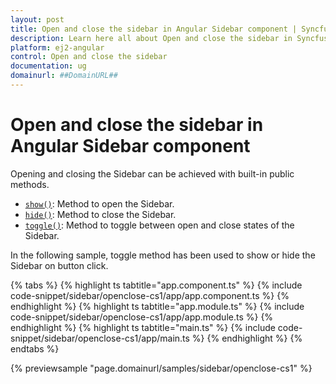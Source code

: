 ```yaml
---
layout: post
title: Open and close the sidebar in Angular Sidebar component | Syncfusion
description: Learn here all about Open and close the sidebar in Syncfusion Angular Sidebar component of Syncfusion Essential JS 2 and more.
platform: ej2-angular
control: Open and close the sidebar 
documentation: ug
domainurl: ##DomainURL##
---
```


# Open and close the sidebar in Angular Sidebar component

Opening and closing the Sidebar can be achieved with built-in public methods.

* [`show()`](../../api/sidebar/#show): Method to open the Sidebar.
* [`hide()`](../../api/sidebar/#hide): Method to close the Sidebar.
* [`toggle()`](../../api/sidebar/#toggle): Method to toggle between open and close states of the Sidebar.

In the following sample, toggle method has been used to show or hide the Sidebar on button click.

{% tabs %}
{% highlight ts tabtitle="app.component.ts" %}
{% include code-snippet/sidebar/openclose-cs1/app/app.component.ts %}
{% endhighlight %}
{% highlight ts tabtitle="app.module.ts" %}
{% include code-snippet/sidebar/openclose-cs1/app/app.module.ts %}
{% endhighlight %}
{% highlight ts tabtitle="main.ts" %}
{% include code-snippet/sidebar/openclose-cs1/app/main.ts %}
{% endhighlight %}
{% endtabs %}
  
{% previewsample "page.domainurl/samples/sidebar/openclose-cs1" %}
